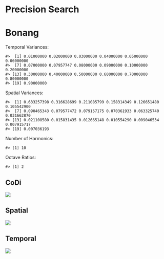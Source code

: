 Precision Search
================

# Bonang

Temporal Variances:

    #>  [1] 0.01000000 0.02000000 0.03000000 0.04000000 0.05000000 0.06000000
    #>  [7] 0.07000000 0.07957747 0.08000000 0.09000000 0.10000000 0.20000000
    #> [13] 0.30000000 0.40000000 0.50000000 0.60000000 0.70000000 0.80000000
    #> [19] 0.90000000

Spatial Variances:

    #>  [1] 0.633257398 0.316628699 0.211085799 0.158314349 0.126651480 0.105542900
    #>  [7] 0.090465343 0.079577472 0.079157175 0.070361933 0.063325740 0.031662870
    #> [13] 0.021108580 0.015831435 0.012665148 0.010554290 0.009046534 0.007915717
    #> [19] 0.007036193

Number of Harmonics:

    #> [1] 10

Octave Ratios:

    #> [1] 2

## CoDi

![](../figures/variance_search/_CoDi-1.png)<!-- -->

## Spatial

![](../figures/variance_search/_Spatial-1.png)<!-- -->

## Temporal

![](../figures/variance_search/_Temporal-1.png)<!-- -->
